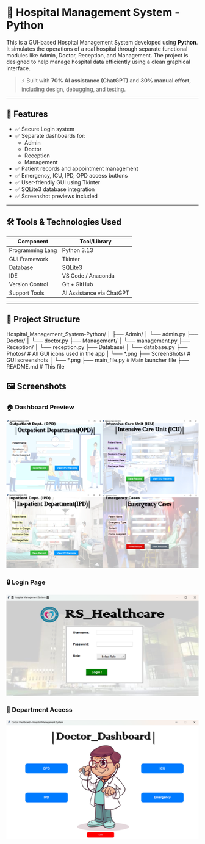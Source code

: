 # 🏥 Hospital Management System - Python

This is a GUI-based Hospital Management System developed using **Python**. It simulates the operations of a real hospital through separate functional modules like Admin, Doctor, Reception, and Management. The project is designed to help manage hospital data efficiently using a clean graphical interface.

> ⚡ Built with **70% AI assistance (ChatGPT)** and **30% manual effort**, including design, debugging, and testing.

---

## 🚀 Features

- ✅ Secure Login system
- ✅ Separate dashboards for:
  - Admin
  - Doctor
  - Reception
  - Management
- ✅ Patient records and appointment management
- ✅ Emergency, ICU, IPD, OPD access buttons
- ✅ User-friendly GUI using Tkinter
- ✅ SQLite3 database integration
- ✅ Screenshot previews included

---

## 🛠️ Tools & Technologies Used

| Component        | Tool/Library         |
|------------------|----------------------|
| Programming Lang | Python 3.13          |
| GUI Framework    | Tkinter              |
| Database         | SQLite3              |
| IDE              | VS Code / Anaconda   |
| Version Control  | Git + GitHub         |
| Support Tools    | AI Assistance via ChatGPT |

---

## 📂 Project Structure

Hospital_Management_System-Python/
│
├── Admin/
│ └── admin.py
├── Doctor/
│ └── doctor.py
├── Management/
│ └── management.py
├── Reception/
│ └── reception.py
├── Database/
│ └── database.py
├── Photos/ # All GUI icons used in the app
│ └── *.png
├── ScreenShots/ # GUI screenshots
│ └── *.png
├── main_file.py # Main launcher file
├── README.md # This file

## 🖼️ Screenshots

### 🏠 Dashboard Preview
![Dashboard](ScreenShots/hospital_dashboard_collage_attractive.png)

### 🔒 Login Page
![Login](ScreenShots/Screenshot%202025-06-21%20123850.png)

### 🧾 Department Access
![Access](ScreenShots/Screenshot%202025-06-21%20124118.png)
